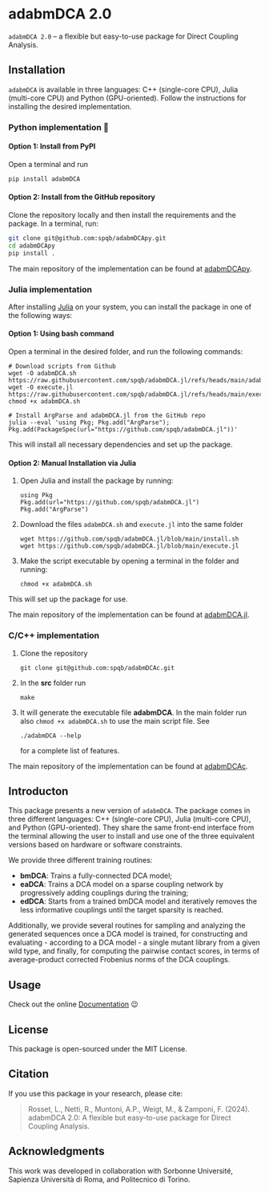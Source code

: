 # adabmDCA 2.0
`adabmDCA 2.0` – a flexible but easy-to-use package for Direct Coupling Analysis.

## Installation

`adabmDCA` is available in three languages: C++ (single-core CPU), Julia (multi-core CPU) and Python (GPU-oriented). Follow the instructions for installing the desired implementation.

### Python implementation :snake:

#### Option 1: Install from PyPI
Open a terminal and run
```bash
pip install adabmDCA
```

#### Option 2: Install from the GitHub repository
Clone the repository locally and then install the requirements and the package. In a terminal, run:

```bash
git clone git@github.com:spqb/adabmDCApy.git
cd adabmDCApy
pip install .
```

The main repository of the implementation can be found at [adabmDCApy](https://github.com/spqb/adabmDCApy.git).

### Julia implementation
After installing [Julia](https://julialang.org/downloads/) on your system, you can install the package in one of the following ways:

#### Option 1: Using bash command
Open a terminal in the desired folder, and run the following commands:

```{bash}
# Download scripts from Github
wget -O adabmDCA.sh https://raw.githubusercontent.com/spqb/adabmDCA.jl/refs/heads/main/adabmDCA.sh
wget -O execute.jl https://raw.githubusercontent.com/spqb/adabmDCA.jl/refs/heads/main/execute.jl
chmod +x adabmDCA.sh

# Install ArgParse and adabmDCA.jl from the GitHub repo
julia --eval 'using Pkg; Pkg.add("ArgParse"); Pkg.add(PackageSpec(url="https://github.com/spqb/adabmDCA.jl"))'
```
This will install all necessary dependencies and set up the package.

#### Option 2: Manual Installation via Julia

1.  Open Julia and install the package by running:
    ```{Julia}
    using Pkg
    Pkg.add(url="https://github.com/spqb/adabmDCA.jl")
    Pkg.add("ArgParse")
    ```
    
2.  Download the files `adabmDCA.sh` and `execute.jl` into the same folder
    ```{bash}
    wget https://github.com/spqb/adabmDCA.jl/blob/main/install.sh
    wget https://github.com/spqb/adabmDCA.jl/blob/main/execute.jl
    ```

3.  Make the script executable by opening a terminal in the folder and running:
    ```{bash}
    chmod +x adabmDCA.sh
    ```
This will set up the package for use.

The main repository of the implementation can be found at [adabmDCA.jl](https://github.com/spqb/adabmDCA.jl.git).

### C/C++ implementation
1.    Clone the repository
      ```{bash}
      git clone git@github.com:spqb/adabmDCAc.git
      ```
2.    In the __src__ folder run
      ```{bash}
      make
      ```
3.    It will generate the executable file __adabmDCA__. In the main folder run also `chmod +x adabmDCA.sh` to use the main script file. See
      ```{bash}
      ./adabmDCA --help
      ```
      for a complete list of features.

The main repository of the implementation can be found at [adabmDCAc](https://github.com/spqb/adabmDCAc.git).


## Introducton
This package presents a new version of `adabmDCA`. The package comes in three different languages: C++ (single-core CPU), Julia (multi-core CPU), and Python (GPU-oriented). They share the same front-end interface from the terminal allowing the user to install and use one of the three equivalent versions based on hardware or software constraints.

We provide three different training routines:
- **bmDCA**: Trains a fully-connected DCA model;
- **eaDCA**: Trains a DCA model on a sparse coupling network by progressively adding couplings during the training;
- **edDCA**: Starts from a trained bmDCA model and iteratively removes the less informative couplings until the target sparsity is reached.

Additionally, we provide several routines for sampling and analyzing the generated sequences once a DCA model is trained, for constructing and evaluating - according to a DCA model - a single mutant library from a given wild type, and finally, for computing the pairwise contact scores, in terms of average-product corrected Frobenius norms of the DCA couplings.

## Usage
Check out the online [Documentation](https://spqb.github.io/adabmDCApy) :wink:

## License

This package is open-sourced under the MIT License.

## Citation

If you use this package in your research, please cite:

> Rosset, L., Netti, R., Muntoni, A.P., Weigt, M., & Zamponi, F. (2024). adabmDCA 2.0: A flexible but easy-to-use package for Direct Coupling Analysis.

## Acknowledgments

This work was developed in collaboration with Sorbonne Université, Sapienza Università di Roma, and Politecnico di Torino.
